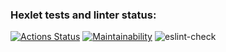 ### Hexlet tests and linter status:
[![Actions Status](https://github.com/dmtoch/frontend-project-lvl1/workflows/hexlet-check/badge.svg)](https://github.com/dmtoch/frontend-project-lvl1/actions) [![Maintainability](https://api.codeclimate.com/v1/badges/a99a88d28ad37a79dbf6/maintainability)](https://codeclimate.com/github/codeclimate/codeclimate/maintainability) ![eslint-check](https://github.com/dmtoch/frontend-project-lvl1/workflows/eslint-check/badge.svg)
